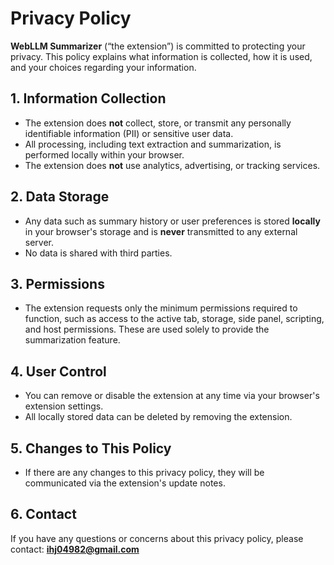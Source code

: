# Privacy Policy

**WebLLM Summarizer** (“the extension”) is committed to protecting your privacy. This policy explains what information is collected, how it is used, and your choices regarding your information.

## 1. Information Collection

- The extension does **not** collect, store, or transmit any personally identifiable information (PII) or sensitive user data.
- All processing, including text extraction and summarization, is performed locally within your browser.
- The extension does **not** use analytics, advertising, or tracking services.

## 2. Data Storage

- Any data such as summary history or user preferences is stored **locally** in your browser's storage and is **never** transmitted to any external server.
- No data is shared with third parties.

## 3. Permissions

- The extension requests only the minimum permissions required to function, such as access to the active tab, storage, side panel, scripting, and host permissions. These are used solely to provide the summarization feature.

## 4. User Control

- You can remove or disable the extension at any time via your browser's extension settings.
- All locally stored data can be deleted by removing the extension.

## 5. Changes to This Policy

- If there are any changes to this privacy policy, they will be communicated via the extension's update notes.

## 6. Contact

If you have any questions or concerns about this privacy policy, please contact: **ihj04982@gmail.com**
